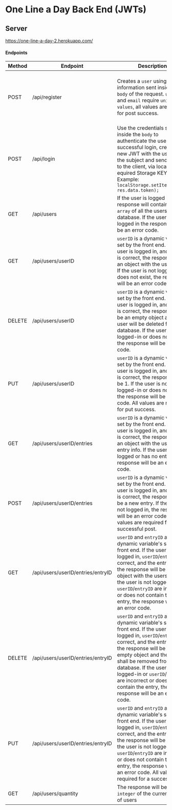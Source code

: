 # One Line a Day Back End (JWTs)

## Server
https://one-line-a-day-2.herokuapp.com/

#### Endpoints

| Method | Endpoint      | Description                                                                   | body                  |
| ------ | ------------- | ----------------------------------------------------------------------------- | --------------------- |
| POST   | /api/register | Creates a `user` using the information sent inside the `body` of the request. `username` and `email` require `unique values`, all values are require for post success. | { "username": "string", "password": "string", "firstname": "string", "lastname": "string", "email": "string" } |
| POST   | /api/login | Use the credentials sent inside the `body` to authenticate the user. On successful login, create a new JWT with the user id as the subject and send it back to the client, via localstorage. equired Storage KEY: `jwt`. Example: `localStorage.setItem("jwt", res.data.token);`| {"username": "string", "password": "string"} |
| GET    | /api/users | If the user is logged in, the response will contain an `array` of all the users in the database. If the user is not logged in the response will be an error code. | --- |
| GET    | /api/users/userID | `userID` is a dynamic variable set by the front end. If the user is logged in, and `userID` is correct, the response will an object with the user info. If the user is not logged in or does not exist, the response will be an error code. | --- |
| DELETE | /api/users/userID | `userID` is a dynamic variable set by the front end. If the user is logged in, and `userID` is correct, the response will be an empty object and the user will be deleted from the database. If the user is not logged-in or does not exist, the response will be an error code. | --- |
| PUT    | /api/users/userID |  `userID` is a dynamic variable set by the front end. If the user is logged in, and `userID` is correct, the response will be 1. If the user is not logged-in or does not exist, the response will be an error code. All values are required for put success. | { "username": "string","password": "string","firstname": "string", "lastname": "string", "email": "string" } |
| GET    | /api/users/userID/entries | `userID` is a dynamic variable set by the front end. If the user is logged in, and `userID` is correct, the response will an object with the users entry info. If the user is not logged or has no entries, the response will be an error code. | --- |
| POST   | /api/users/userID/entries |`userID` is a dynamic variable set by the front end. If the user is logged in, and `userID` is correct, the response will be a new entry. If the user is not logged in, the response will be an error code. All values are required for a successful post. |{ "entry": "string", "user_id": `integer` equal to the associated `user` `id` }|
| GET    | /api/users/userID/entries/entryID | `userID` and `entryID` are dynamic variable's set by the front end. If the user is logged in, `userID`/`entryID` are correct, and the entry exists, the response will be an object with the users entry. If the user is not logged-in or `userID`/`entryID` are incorrect or does not contain the entry, the response will be an error code. | --- |
| DELETE | /api/users/userID/entries/entryID | `userID` and `entryID` are dynamic variable's set by the front end. If the user is logged in, `userID`/`entryID` are correct, and the entry exists, the response will be an empty object and the entry shall be removed from the database. If the user is not logged-in or `userID`/`entryID` are incorrect or does not contain the entry, the response will be an error code. | --- |
| PUT    | /api/users/userID/entries/entryID | `userID` and `entryID` are dynamic variable's set by the front end. If the user is logged in, `userID`/`entryID` are correct, and the entry exists, the response will be a 1. If the user is not logged-in or `userID`/`entryID` are incorrect or does not contain the entry, the response will be an error code. All values are required for a successful put. | { "entry": "string", "user_id": `integer` equal to the associated `user` `id` } |
| GET    | /api/users/quantity | The response will be the `integer` of the current QTY of users | --- |